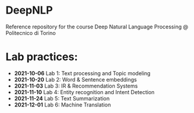 # DeepNLP
Reference repository for the course Deep Natural Language Processing @ Politecnico di Torino

# Lab practices:

- **2021-10-06** Lab 1: Text processing and Topic modeling  
- **2021-10-20** Lab 2: Word & Sentence embeddings
- **2021-11-03** Lab 3: IR & Recommendation Systems
- **2021-11-10** Lab 4: Entity recognition and Intent Detection
- **2021-11-24** Lab 5: Text Summarization
- **2021-12-01** Lab 6: Machine Translation
